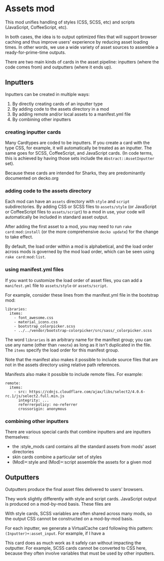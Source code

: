 <!--
# @title README - mod: assets
-->
# Assets mod

This mod unifies handling of styles (CSS, SCSS, etc) and scripts 
(JavaScript, CoffeeScript, etc).

In both cases, the idea is to output optimized files that will support browser caching
and thus improve users' experience by reducing asset loading times. In other words, we use
a wide variety of asset sources to assemble a ready-for-prime-time outputs.

There are two main kinds of cards in the asset pipeline: inputters (where
the code comes from) and outputters (where it ends up).

## Inputters

Inputters can be created in multiple ways:

1. By directly creating cards of an inputter type
2. By adding code to the assets directory in a mod
3. By adding remote and/or local assets to a manifest.yml file
4. By combining other inputters

### creating inputter cards

Many Cardtypes are coded to be inputters. If you create a card with the type CSS, 
for example, it will automatically be treated as an inputter. The same goes for SCSS,
CoffeeScript, and JavaScript cards. (In code terms, this is achieved by having those
sets include the `Abstract::AssetInputter` set).

Because these cards are intended for Sharks, they are predominantly documented on
decko.org

### adding code to the assets directory

Each mod can have an `assets` directory with `style` and `script` subdirectories. 
By adding CSS or SCSS files to `assets/style` (or JavaScript or CoffeeScript
files to `assets/script`) to a mod in use, your code will automatically be included
in standard asset output. 

After adding the first asset to a mod, you may need to run `rake card:mod:install` (or
the more comprehensive `decko update`) for the change to take effect.

By default, the load order within a mod is alphabetical, and the load order across mods
is governed by the mod load order, which can be seen using `rake card:mod:list`.

### using manifest.yml files

If you want to customize the load order of asset files, you can add a `manifest.yml` 
file to `assets/style` or `assets/script`. 

For example, consider these lines from the manifest.yml file in the bootstrap mod:

```
libraries:
  items:
    - font_awesome.css
    - material_icons.css
    - bootstrap_colorpicker.scss
    - ../../vendor/bootstrap-colorpicker/src/sass/_colorpicker.scss
```

The word `libraries` is an arbitrary name for the manifest group; you can use any name
(other than `remote`) as long as it isn't duplicated in the file.  The `items` specify 
the load order for this manifest group.

Note that the manifest also makes it possible to include source files that are not in
the assets directory using relative path references.

Manifests also make it possible to include remote files. For example:

```
remote:
  items:
    - src: https://cdnjs.cloudflare.com/ajax/libs/select2/4.0.6-rc.1/js/select2.full.min.js
      integrity: ...
      referrerpolicy: no-referrer
      crossorigin: anonymous
```

### combining other inputters

There are various special cards that combine inputters and are inputters themselves:

  - the :style_mods card contains all the standard assets from mods' asset directories
  - skin cards combine a particular set of styles
  - (Mod)+:style and (Mod)+:script assemble the assets for a given mod

## Outputters

Outputters produce the final asset files delivered to users' browsers.

They work slightly differently with style and script cards. JavaScript output is 
produced on a mod-by-mod basis. These files are 

With style cards, SCSS 
variables are often shared across many mods, so the output CSS cannot be constructed on
a mod-by-mod basis.



For each inputter, we generate a VirtualCache card following this pattern: 
`(Inputter)+:asset_input`. For example, if I have a 

This card does as much work as it safely can without impacting
the outputter. For example, SCSS cards cannot be converted to CSS here, because they often 
involve variables that must be used by other inputters.


